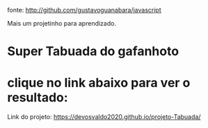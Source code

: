 fonte:  http://github.com/gustavoguanabara/javascript

Mais um projetinho para aprendizado.

# Super Tabuada do gafanhoto

# clique no link abaixo para ver o resultado:

Link do projeto: https://devosvaldo2020.github.io/projeto-Tabuada/

